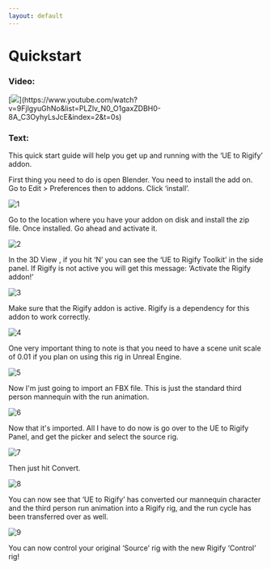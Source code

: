 ```yaml
---
layout: default
---
```


# Quickstart
### Video:
[![](https://blender-tools-documentation.s3.amazonaws.com/ue-to-rigify/videos/thumbnails/quickstart.png?)](https://www.youtube.com/watch?v=9FjlgyuGhNo&list=PLZlv_N0_O1gaxZDBH0-8A_C3OyhyLsJcE&index=2&t=0s)

### Text:
This quick start guide will help you get up and running with the ‘UE to Rigify’ addon.

First thing you need to do is open Blender. You need to install the add on. Go to Edit > Preferences then to addons. Click ‘install’.

![1](https://blender-tools-documentation.s3.amazonaws.com/ue-to-rigify/images/quickstart/1.png?)

Go to the location where you have your addon on disk and install the zip file. Once installed. Go ahead and activate it.

![2](https://blender-tools-documentation.s3.amazonaws.com/ue-to-rigify/images/quickstart/2.png?)

In the 3D View , if you hit ‘N’ you can see the ‘UE to Rigify Toolkit’ in the side panel. If Rigify is not active you will get this message: ‘Activate the Rigify addon!’

![3](https://blender-tools-documentation.s3.amazonaws.com/ue-to-rigify/images/quickstart/3.png?)

Make sure that the Rigify addon is active. Rigify is a dependency for this addon to work correctly.

![4](https://blender-tools-documentation.s3.amazonaws.com/ue-to-rigify/images/quickstart/4.png?)

One very important thing to note is that you need to have a scene unit scale of 0.01 if you plan on using this rig in Unreal Engine.

![5](https://blender-tools-documentation.s3.amazonaws.com/ue-to-rigify/images/quickstart/5.png?)

Now I'm just going to import an FBX file. This is just the standard third person mannequin with the run animation.

![6](https://blender-tools-documentation.s3.amazonaws.com/ue-to-rigify/images/quickstart/6.png?)

Now that it's imported. All I have to do now is go over to the UE to Rigify Panel, and get the picker and select the source rig.

![7](https://blender-tools-documentation.s3.amazonaws.com/ue-to-rigify/images/quickstart/7.png?)

Then just hit Convert.

![8](https://blender-tools-documentation.s3.amazonaws.com/ue-to-rigify/images/quickstart/8.png?)

You can now see that ‘UE to Rigify’ has converted our mannequin character and the third person run animation into a Rigify rig, and the run cycle has been transferred over as well.

![9](https://blender-tools-documentation.s3.amazonaws.com/ue-to-rigify/images/quickstart/9.png?)

You can now control your original ‘Source’ rig with the new Rigify ‘Control’ rig!